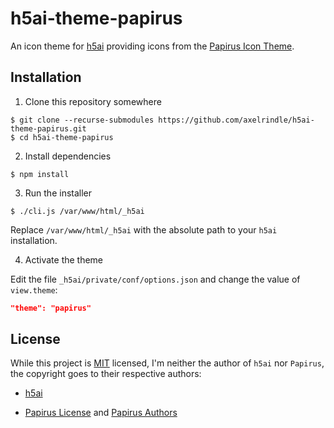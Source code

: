 # h5ai-theme-papirus

An icon theme for [h5ai](https://github.com/lrsjng/h5ai) providing icons from the [Papirus Icon Theme](https://github.com/PapirusDevelopmentTeam/papirus-icon-theme).

## Installation

1. Clone this repository somewhere

```shell
$ git clone --recurse-submodules https://github.com/axelrindle/h5ai-theme-papirus.git
$ cd h5ai-theme-papirus
```

2. Install dependencies

```shell
$ npm install
```

3. Run the installer

```shell
$ ./cli.js /var/www/html/_h5ai
```

Replace `/var/www/html/_h5ai` with the absolute path to your `h5ai` installation.

4. Activate the theme

Edit the file `_h5ai/private/conf/options.json` and change the value of `view.theme`:

```json
"theme": "papirus"
```

## License

While this project is [MIT](LICENSE) licensed, I'm neither the author of `h5ai` nor `Papirus`, the copyright goes to their respective authors:

- [h5ai](https://github.com/lrsjng/h5ai/#license)

- [Papirus License](https://github.com/PapirusDevelopmentTeam/papirus-icon-theme/blob/master/LICENSE) and [Papirus Authors](https://github.com/PapirusDevelopmentTeam/papirus-icon-theme/blob/master/AUTHORS)
